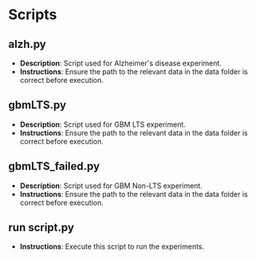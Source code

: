 # Scripts

## alzh.py
- **Description**: Script used for Alzheimer's disease experiment.
- **Instructions**: Ensure the path to the relevant data in the data folder is correct before execution.

## gbmLTS.py
- **Description**: Script used for GBM LTS experiment.
- **Instructions**: Ensure the path to the relevant data in the data folder is correct before execution.

## gbmLTS_failed.py
- **Description**: Script used for GBM Non-LTS experiment.
- **Instructions**: Ensure the path to the relevant data in the data folder is correct before execution.

## run script.py
- **Instructions**: Execute this script to run the experiments.


